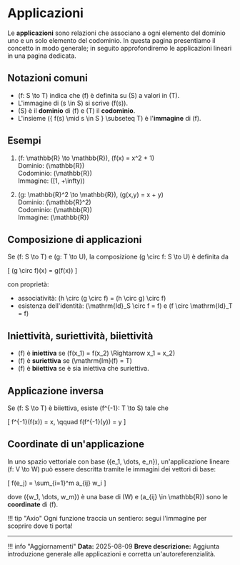 # Applicazioni

Le **applicazioni** sono relazioni che associano a ogni elemento del dominio uno e un solo elemento del codominio. In questa pagina presentiamo il concetto in modo generale; in seguito approfondiremo le applicazioni lineari in una pagina dedicata.

## Notazioni comuni

- \(f: S \to T\) indica che \(f\) è definita su \(S\) a valori in \(T\).
- L'immagine di \(s \in S\) si scrive \(f(s)\).
- \(S\) è il **dominio** di \(f\) e \(T\) il **codominio**.
- L'insieme \(\{ f(s) \mid s \in S \} \subseteq T\) è l'**immagine** di \(f\).

## Esempi

1. \(f: \mathbb{R} \to \mathbb{R}\), \(f(x) = x^2 + 1\)  
   Dominio: \(\mathbb{R}\)  
   Codominio: \(\mathbb{R}\)  
   Immagine: \([1, +\infty)\)

2. \(g: \mathbb{R}^2 \to \mathbb{R}\), \(g(x,y) = x + y\)  
   Dominio: \(\mathbb{R}^2\)  
   Codominio: \(\mathbb{R}\)  
   Immagine: \(\mathbb{R}\)

## Composizione di applicazioni

Se \(f: S \to T\) e \(g: T \to U\), la composizione \(g \circ f: S \to U\) è definita da

\[
(g \circ f)(x) = g(f(x))
\]

con proprietà:

- associatività: \(h \circ (g \circ f) = (h \circ g) \circ f\)
- esistenza dell'identità: \(\mathrm{Id}_S \circ f = f\) e \(f \circ \mathrm{Id}_T = f\)

## Iniettività, suriettività, biiettività

- \(f\) è **iniettiva** se \(f(x_1) = f(x_2) \Rightarrow x_1 = x_2\)
- \(f\) è **suriettiva** se \(\mathrm{Im}(f) = T\)
- \(f\) è **biiettiva** se è sia iniettiva che suriettiva.

## Applicazione inversa

Se \(f: S \to T\) è biiettiva, esiste \(f^{-1}: T \to S\) tale che

\[
f^{-1}(f(x)) = x, \qquad f(f^{-1}(y)) = y
\]

## Coordinate di un'applicazione

In uno spazio vettoriale con base \(\{e_1, \dots, e_n\}\), un'applicazione lineare \(f: V \to W\) può essere descritta tramite le immagini dei vettori di base:

\[
f(e_j) = \sum_{i=1}^m a_{ij} w_i
\]

dove \(\{w_1, \dots, w_m\}\) è una base di \(W\) e \(a_{ij} \in \mathbb{R}\) sono le **coordinate** di \(f\).

!!! tip "Axio"
    Ogni funzione traccia un sentiero: segui l'immagine per scoprire dove ti porta!

---

!!! info "Aggiornamenti"
    **Data:** 2025-08-09
    **Breve descrizione:** Aggiunta introduzione generale alle applicazioni e corretta un'autoreferenzialità.

